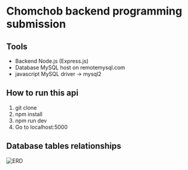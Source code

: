# Chomchob backend programming submission
## Tools
 - Backend Node.js (Express.js)
 - Database MySQL host on remotemysql.com
 - javascript MySQL driver -> mysql2

## How to run this api
1. git clone
2. npm install
3. npm run dev
4. Go to localhost:5000

## Database tables relationships
![ERD](https://crafterbucket.s3-ap-southeast-1.amazonaws.com/ERD_ChomChob_Programming.png)